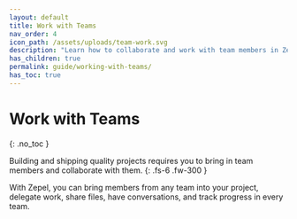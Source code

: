 ```yaml
---
layout: default
title: Work with Teams
nav_order: 4
icon_path: /assets/uploads/team-work.svg
description: "Learn how to collaborate and work with team members in Zepel. Use multiple Boards, run Sprints, and have discussions."
has_children: true
permalink: guide/working-with-teams/
has_toc: true
---
```


# Work with Teams
{: .no_toc }

Building and shipping quality projects requires you to bring in team members and collaborate with them.
{: .fs-6 .fw-300 }

With Zepel, you can bring members from any team into your project, delegate work, share files, have conversations, and track progress in every team.
